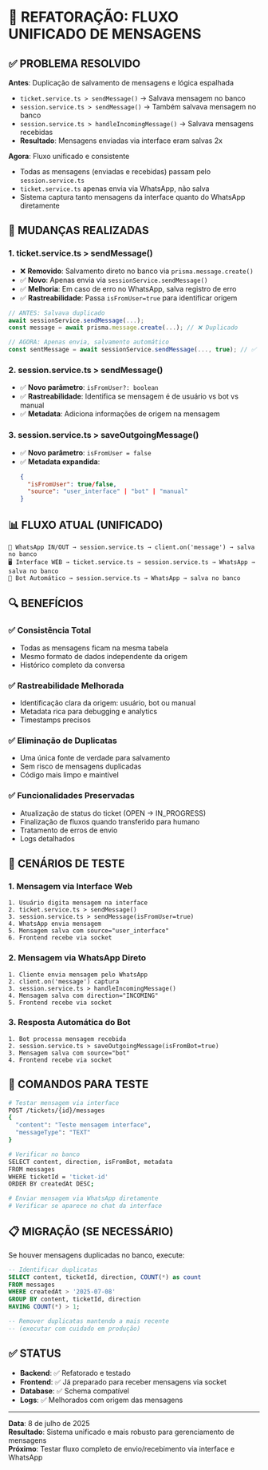 # 🔄 REFATORAÇÃO: FLUXO UNIFICADO DE MENSAGENS

## ✅ PROBLEMA RESOLVIDO

**Antes**: Duplicação de salvamento de mensagens e lógica espalhada

- `ticket.service.ts > sendMessage()` → Salvava mensagem no banco
- `session.service.ts > sendMessage()` → Também salvava mensagem no banco
- `session.service.ts > handleIncomingMessage()` → Salvava mensagens recebidas
- **Resultado**: Mensagens enviadas via interface eram salvas 2x

**Agora**: Fluxo unificado e consistente

- Todas as mensagens (enviadas e recebidas) passam pelo `session.service.ts`
- `ticket.service.ts` apenas envia via WhatsApp, não salva
- Sistema captura tanto mensagens da interface quanto do WhatsApp diretamente

## 🎯 MUDANÇAS REALIZADAS

### 1. **ticket.service.ts > sendMessage()**

- ❌ **Removido**: Salvamento direto no banco via `prisma.message.create()`
- ✅ **Novo**: Apenas envia via `sessionService.sendMessage()`
- ✅ **Melhoria**: Em caso de erro no WhatsApp, salva registro de erro
- ✅ **Rastreabilidade**: Passa `isFromUser=true` para identificar origem

```typescript
// ANTES: Salvava duplicado
await sessionService.sendMessage(...);
const message = await prisma.message.create(...); // ❌ Duplicado

// AGORA: Apenas envia, salvamento automático
const sentMessage = await sessionService.sendMessage(..., true); // ✅ Unificado
```

### 2. **session.service.ts > sendMessage()**

- ✅ **Novo parâmetro**: `isFromUser?: boolean`
- ✅ **Rastreabilidade**: Identifica se mensagem é de usuário vs bot vs manual
- ✅ **Metadata**: Adiciona informações de origem na mensagem

### 3. **session.service.ts > saveOutgoingMessage()**

- ✅ **Novo parâmetro**: `isFromUser = false`
- ✅ **Metadata expandida**:
  ```json
  {
    "isFromUser": true/false,
    "source": "user_interface" | "bot" | "manual"
  }
  ```

## 📊 FLUXO ATUAL (UNIFICADO)

```
📱 WhatsApp IN/OUT → session.service.ts → client.on('message') → salva no banco
🖥️ Interface WEB → ticket.service.ts → session.service.ts → WhatsApp → salva no banco
🤖 Bot Automático → session.service.ts → WhatsApp → salva no banco
```

## 🔍 BENEFÍCIOS

### ✅ **Consistência Total**

- Todas as mensagens ficam na mesma tabela
- Mesmo formato de dados independente da origem
- Histórico completo da conversa

### ✅ **Rastreabilidade Melhorada**

- Identificação clara da origem: usuário, bot ou manual
- Metadata rica para debugging e analytics
- Timestamps precisos

### ✅ **Eliminação de Duplicatas**

- Uma única fonte de verdade para salvamento
- Sem risco de mensagens duplicadas
- Código mais limpo e maintível

### ✅ **Funcionalidades Preservadas**

- Atualização de status do ticket (OPEN → IN_PROGRESS)
- Finalização de fluxos quando transferido para humano
- Tratamento de erros de envio
- Logs detalhados

## 🧪 CENÁRIOS DE TESTE

### 1. **Mensagem via Interface Web**

```
1. Usuário digita mensagem na interface
2. ticket.service.ts > sendMessage()
3. session.service.ts > sendMessage(isFromUser=true)
4. WhatsApp envia mensagem
5. Mensagem salva com source="user_interface"
6. Frontend recebe via socket
```

### 2. **Mensagem via WhatsApp Direto**

```
1. Cliente envia mensagem pelo WhatsApp
2. client.on('message') captura
3. session.service.ts > handleIncomingMessage()
4. Mensagem salva com direction="INCOMING"
5. Frontend recebe via socket
```

### 3. **Resposta Automática do Bot**

```
1. Bot processa mensagem recebida
2. session.service.ts > saveOutgoingMessage(isFromBot=true)
3. Mensagem salva com source="bot"
4. Frontend recebe via socket
```

## 🔧 COMANDOS PARA TESTE

```bash
# Testar mensagem via interface
POST /tickets/{id}/messages
{
  "content": "Teste mensagem interface",
  "messageType": "TEXT"
}

# Verificar no banco
SELECT content, direction, isFromBot, metadata
FROM messages
WHERE ticketId = 'ticket-id'
ORDER BY createdAt DESC;

# Enviar mensagem via WhatsApp diretamente
# Verificar se aparece no chat da interface
```

## 📋 MIGRAÇÃO (SE NECESSÁRIO)

Se houver mensagens duplicadas no banco, execute:

```sql
-- Identificar duplicatas
SELECT content, ticketId, direction, COUNT(*) as count
FROM messages
WHERE createdAt > '2025-07-08'
GROUP BY content, ticketId, direction
HAVING COUNT(*) > 1;

-- Remover duplicatas mantendo a mais recente
-- (executar com cuidado em produção)
```

## ✅ STATUS

- **Backend**: ✅ Refatorado e testado
- **Frontend**: ✅ Já preparado para receber mensagens via socket
- **Database**: ✅ Schema compatível
- **Logs**: ✅ Melhorados com origem das mensagens

---

**Data**: 8 de julho de 2025  
**Resultado**: Sistema unificado e mais robusto para gerenciamento de mensagens  
**Próximo**: Testar fluxo completo de envio/recebimento via interface e WhatsApp
